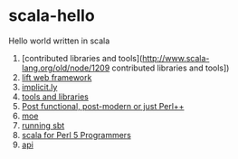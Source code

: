scala-hello
===========

Hello world written in scala


  1. [contributed libraries and tools](http://www.scala-lang.org/old/node/1209 contributed libraries and tools])
  2. [lift web framework](http://liftweb.net/)
  3. [implicit.ly](http://notes.implicit.ly/)
  4. [tools and libraries](https://wiki.scala-lang.org/display/SW/Tools+and+Libraries)
  5. [Post functional, post-modern or just Perl++](http://blog.enfranchisedmind.com/2010/03/post-functional-scala/)
  6. [moe](https://github.com/MoeOrganization/moe)
  7. [running sbt](http://www.scala-sbt.org/release/docs/Getting-Started/Running.html)
  8. [scala for Perl 5 Programmers](https://github.com/garu/scala-for-perl5-programmers)
  9. [api](http://www.scala-lang.org/api/current/)
